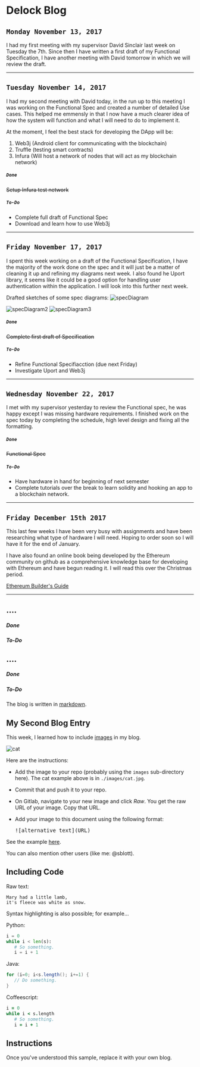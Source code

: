 # Delock Blog

## `Monday November 13, 2017`

I had my first meeting with my supervisor David Sinclair last week on Tuesday the 7th. Since then I have written a first draft of my Functional Specification, I have another meeting with David tomorrow in which we will review the draft.

---

## `Tuesday November 14, 2017`

I had my second meeting with David today, in the run up to this meeting I was working on the Functional Spec and created a number of detailed Use cases. This helped me emmensly in that I now have a much clearer idea of how the system will function and what I will need to do to implement it.

At the moment, I feel the best stack for developing the DApp will be:
1. Web3j (Android client for communicating with the blockchain)
2. Truffle (testing smart contracts)
3. Infura (Will host a network of nodes that will act as my blockchain network)

##### `Done`
~~Setup Infura test network~~

##### `To-Do`
- Complete full draft of Functional Spec
- Download and learn how to use Web3j

---

## `Friday November 17, 2017`
I spent this week working on a draft of the Functional Specification, I have the majority of the work done on the spec and it will just be a matter of cleaning it up and refining my diagrams next week. I also found he Uport library, it seems like it could be a good option for handling user authentication within the application. I will look into this further next week.

Drafted sketches of some spec diagrams:
![specDiagram](https://gitlab.computing.dcu.ie/mcadamm4/2018-ca400-mcadamm4/tree/master/docs/blog/images/specDiagram1.jpg)


![specDiagram2](https://gitlab.computing.dcu.ie/mcadamm4/2018-ca400-mcadamm4/tree/master/docs/blog/images/specDiagram2.jpg)
![specDiagram3](https://gitlab.computing.dcu.ie/mcadamm4/2018-ca400-mcadamm4/tree/master/docs/blog/images/specDiagram3.jpg)

##### `Done`
~~Complete first draft of Specification~~
##### `To-Do`
- Refine Functional Specifiacction (due next Friday)
- Investigate Uport and Web3j

---

## `Wednesday November 22, 2017`
I met with my supervisor yesterday to review the Functional spec, he was happy except I was missing hardware requirements. I finished work on the spec today by completing the schedule, high level design and fixing all the formatting.

##### `Done`
~~Functional Spec~~
##### `To-Do`
- Have hardware in hand for beginning of next semester
- Complete tutorials over the break to learn solidity and hooking an app to a blockchain network.

---

## `Friday December 15th 2017`

This last few weeks I have been very busy with assignments and have been researching what type of hardware I will need. Hoping to order soon so I will have it for the end of January.

I have also found an online book being developed by the Ethereum community on github as a comprehensive knowledge base for developing with Ethereum and have begun reading it. I will read this over the Christmas period.

[Ethereum Builder's Guide](https://ethereumbuilders.gitbooks.io/guide/content/en/index.html)

---

## ....
##### Done
##### To-Do
## ....
##### Done
##### To-Do


The blog is written in [markdown](https://github.com/adam-p/markdown-here/wiki/Markdown-Cheatsheet).


## My Second Blog Entry

This week, I learned how to include
[images](https://github.com/adam-p/markdown-here/wiki/Markdown-Cheatsheet#images)
in my blog.

![cat](https://gitlab.computing.dcu.ie/sblott/2018-ca400-XXXX/raw/master/docs/blog/images/cat.jpg)

Here are the instructions:

- Add the image to your repo (probably using the `images` sub-directory here).
  The cat example above is in `./images/cat.jpg`.

- Commit that and push it to your repo.

- On Gitlab, navigate to your new image and click *Raw*.  You get the raw URL of your image.  Copy that URL.

- Add your image to this document using the following format:

    <pre>![alternative text](URL)</pre>

See the example [here](https://gitlab.computing.dcu.ie/sblott/2018-ca400-XXXX/raw/master/docs/blog/blog.md).

You can also mention other users (like me: @sblott).

## Including Code

Raw text:
```
Mary had a little lamb,
it's fleece was white as snow.
```

Syntax highlighting is also possible; for example...

Python:
```python
i = 0
while i < len(s):
   # So something.
   i = i + 1
```

Java:
```java
for (i=0; i<s.length(); i+=1) {
   // Do something.
}
```

Coffeescript:
```coffeescript
i = 0
while i < s.length
   # So something.
   i = i + 1
```

## Instructions

Once you've understood this sample, replace it with your own blog.
